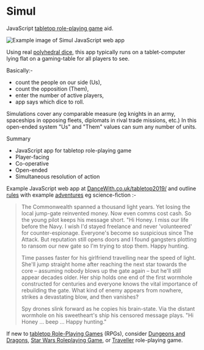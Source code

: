 # Simul
JavaScript [tabletop role-playing game](https://en.wikipedia.org/wiki/Tabletop_role-playing_game) aid.

![Example image of Simul JavaScript web app](https://user-images.githubusercontent.com/37618836/38252243-8a4be4ce-374b-11e8-91f2-833ee5f91816.jpg)

Using real [polyhedral dice](https://en.wikipedia.org/wiki/Dice#Polyhedral_dice), this app typically runs on a tablet-computer lying flat on a gaming-table for all players to see.

Basically:-
* count the people on our side (Us),
* count the opposition (Them),
* enter the number of active players,
* app says which dice to roll.

Simulations cover any comparable measure (eg knights in an army, spaceships in opposing fleets, diplomats in rival trade missions, etc.) In this open-ended system "Us" and "Them" values can sum any number of units.

Summary
* JavaScript app for tabletop role-playing game
* Player-facing
* Co-operative
* Open-ended
* Simultaneous resolution of action

Example JavaScript web app at [DanceWith.co.uk/tabletop2019/](http://www.dancewith.co.uk/tabletop2019/index.html)
and outline [rules](http://www.dancewith.co.uk/rpg)
with example [adventures](https://enchantedstar.co.uk/)
eg science-fiction :-

> The Commonwealth spanned a thousand light years. Yet losing the local jump-gate reinvented money. Now even comms cost cash. So the young pilot keeps his message short. "Hi Honey. I miss our life before the Navy. I wish I'd stayed freelance and never 'volunteered' for counter-espionage. Everyone's become so suspicious since The Attack. But reputation still opens doors and I found gangsters plotting to ransom our new gate so I'm trying to stop them. Happy hunting.
>
> Time passes faster for his girlfriend travelling near the speed of light. She'll jump straight home after reaching the next star towards the core – assuming nobody blows up the gate again – but he'll still appear decades older. Her ship holds one end of the first wormhole constructed for centuries and everyone knows the vital importance of rebuilding the gate. What kind of enemy appears from nowhere, strikes a devastating blow, and then vanishes?
>
> Spy drones slink forward as he copies his brain-state. Via the distant wormhole on his sweetheart's ship his censored message plays. "Hi Honey … beep …  Happy hunting."

If new to [tabletop Role-Playing Games](https://en.wikipedia.org/wiki/Tabletop_role-playing_game) (RPGs), consider [Dungeons and Dragons](https://en.wikipedia.org/wiki/Dungeons_%26_Dragons), [Star Wars Roleplaying Game](https://en.wikipedia.org/wiki/Star_Wars_Roleplaying_Game_%28Fantasy_Flight_Games%29), or [Traveller](https://en.wikipedia.org/wiki/Traveller_%28role-playing_game%29) role-playing game.

